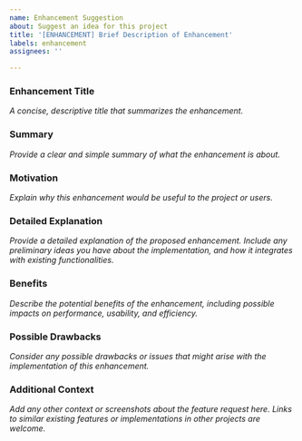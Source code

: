 ```yaml
---
name: Enhancement Suggestion
about: Suggest an idea for this project
title: '[ENHANCEMENT] Brief Description of Enhancement'
labels: enhancement
assignees: ''

---
```


### Enhancement Title
*A concise, descriptive title that summarizes the enhancement.*

### Summary
*Provide a clear and simple summary of what the enhancement is about.*

### Motivation
*Explain why this enhancement would be useful to the project or users.*

### Detailed Explanation
*Provide a detailed explanation of the proposed enhancement. Include any preliminary ideas you have about the implementation, and how it integrates with existing functionalities.*

### Benefits
*Describe the potential benefits of the enhancement, including possible impacts on performance, usability, and efficiency.*

### Possible Drawbacks
*Consider any possible drawbacks or issues that might arise with the implementation of this enhancement.*

### Additional Context
*Add any other context or screenshots about the feature request here. Links to similar existing features or implementations in other projects are welcome.*
